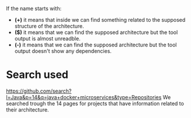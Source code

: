 If the name starts with:
+ **(+)** it means that inside we can find something related to the supposed structure of the architecture.
+ **($)** it means that we can find the supposed architecture but the tool output is almost unreadble.
+ **(-)** it means that we can find the supposed architecture but the tool output doesn't show any dependencies.   

# Search used
<https://github.com/search?l=Java&p=14&q=java+docker+microservices&type=Repositories>
We searched trough the 14 pages for projects that have information related to their architecture.
